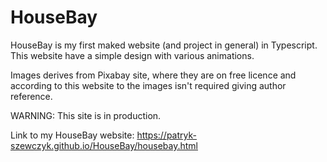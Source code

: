 # HouseBay
HouseBay is my first maked website (and project in general) in Typescript. This website have a simple design with various animations.

Images derives from Pixabay site, where they are on free licence and according to this website to the images isn't required giving author reference.

WARNING: This site is in production.

Link to my HouseBay website: https://patryk-szewczyk.github.io/HouseBay/housebay.html
